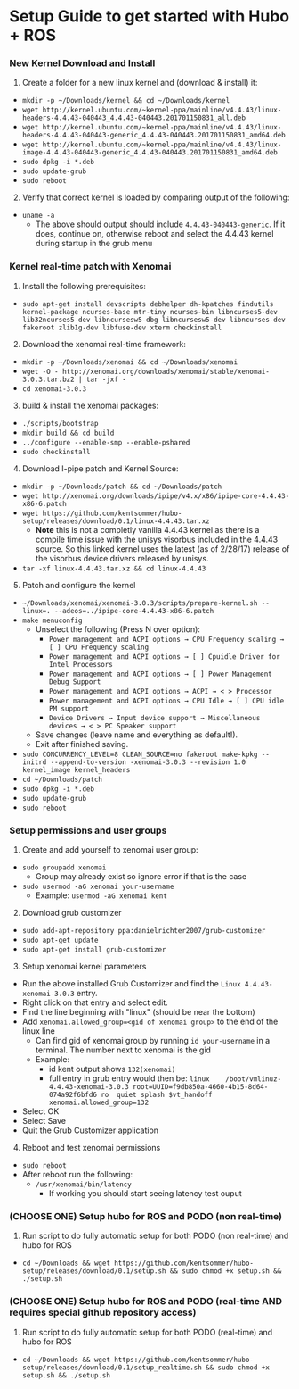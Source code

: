 # Setup Guide to get started with Hubo + ROS

### New Kernel Download and Install
1. Create a folder for a new linux kernel and (download & install) it:
  * ```mkdir -p ~/Downloads/kernel && cd ~/Downloads/kernel```
  * ```wget http://kernel.ubuntu.com/~kernel-ppa/mainline/v4.4.43/linux-headers-4.4.43-040443_4.4.43-040443.201701150831_all.deb```
  * ```wget http://kernel.ubuntu.com/~kernel-ppa/mainline/v4.4.43/linux-headers-4.4.43-040443-generic_4.4.43-040443.201701150831_amd64.deb```
  * ```wget http://kernel.ubuntu.com/~kernel-ppa/mainline/v4.4.43/linux-image-4.4.43-040443-generic_4.4.43-040443.201701150831_amd64.deb```
  * ```sudo dpkg -i *.deb```
  * ```sudo update-grub```
  * ```sudo reboot```
2. Verify that correct kernel is loaded by comparing output of the following:
  * ```uname -a```
    * The above should output should include ```4.4.43-040443-generic```. If it does, continue on, otherwise reboot and select the 4.4.43 kernel during startup in the grub menu

### Kernel real-time patch with Xenomai
1. Install the following prerequisites:
  * ```sudo apt-get install devscripts debhelper dh-kpatches findutils kernel-package ncurses-base mtr-tiny ncurses-bin libncurses5-dev lib32ncurses5-dev libncursesw5-dbg libncursesw5-dev libncurses-dev fakeroot zlib1g-dev libfuse-dev xterm checkinstall```
2. Download the xenomai real-time framework:
  * ```mkdir -p ~/Downloads/xenomai && cd ~/Downloads/xenomai```
  * ```wget -O - http://xenomai.org/downloads/xenomai/stable/xenomai-3.0.3.tar.bz2 | tar -jxf -```
  * ```cd xenomai-3.0.3```
3. build & install the xenomai packages:
  * ```./scripts/bootstrap```
  * ```mkdir build && cd build```
  * ```../configure --enable-smp --enable-pshared```
  * ```sudo checkinstall```
4. Download I-pipe patch and Kernel Source:
  * ```mkdir -p ~/Downloads/patch && cd ~/Downloads/patch```
  * ```wget http://xenomai.org/downloads/ipipe/v4.x/x86/ipipe-core-4.4.43-x86-6.patch```
  * ```wget https://github.com/kentsommer/hubo-setup/releases/download/0.1/linux-4.4.43.tar.xz```
    * **Note** this is not a completly vanilla 4.4.43 kernel as there is a compile time issue with the unisys visorbus included in the 4.4.43 source. So this linked kernel uses the latest (as of 2/28/17) release of the visorbus device drivers released by unisys. 
  * ```tar -xf linux-4.4.43.tar.xz && cd linux-4.4.43```
5. Patch and configure the kernel
  * ```~/Downloads/xenomai/xenomai-3.0.3/scripts/prepare-kernel.sh --linux=. --adeos=../ipipe-core-4.4.43-x86-6.patch```
  * ```make menuconfig```
    * Unselect the following (Press N over option):
      * ```Power management and ACPI options → CPU Frequency scaling → [ ] CPU Frequency scaling```
      * ```Power management and ACPI options → [ ] Cpuidle Driver for Intel Processors```
      * ```Power management and ACPI options → [ ] Power Management Debug Support```
      * ```Power management and ACPI options → ACPI → < > Processor```
      * ```Power management and ACPI options → CPU Idle → [ ] CPU idle PM support```
      * ```Device Drivers → Input device support → Miscellaneous devices → < > PC Speaker support```
    * Save changes (leave name and everything as default!).
    * Exit after finished saving. 
  * ```sudo CONCURRENCY_LEVEL=8 CLEAN_SOURCE=no fakeroot make-kpkg --initrd --append-to-version -xenomai-3.0.3 --revision 1.0 kernel_image kernel_headers```
  * ```cd ~/Downloads/patch```
  * ```sudo dpkg -i *.deb```
  * ```sudo update-grub```
  * ```sudo reboot```
  
### Setup permissions and user groups
1. Create and add yourself to xenomai user group:
  * ```sudo groupadd xenomai```
    * Group may already exist so ignore error if that is the case
  * ```sudo usermod -aG xenomai your-username```
    * Example: ```usermod -aG xenomai kent```
2. Download grub customizer
  * ```sudo add-apt-repository ppa:danielrichter2007/grub-customizer```
  * ```sudo apt-get update```
  * ```sudo apt-get install grub-customizer```
3. Setup xenomai kernel parameters
  * Run the above installed Grub Customizer and find the ```Linux 4.4.43-xenomai-3.0.3``` entry.
  * Right click on that entry and select edit.
  * Find the line beginning with "linux" (should be near the bottom)
  * Add ```xenomai.allowed_group=<gid of xenomai group>``` to the end of the linux line
    * Can find gid of xenomai group by running ```id your-username``` in a terminal. The number next to xenomai is the gid
    * Example:
      * id kent output shows ```132(xenomai)```
      * full entry in grub entry would then be: ```linux	/boot/vmlinuz-4.4.43-xenomai-3.0.3 root=UUID=f9db850a-4660-4b15-8d64-074a92f6bfd6 ro  quiet splash $vt_handoff xenomai.allowed_group=132```
  * Select OK
  * Select Save 
  * Quit the Grub Customizer application
4. Reboot and test xenomai permissions
  * ```sudo reboot```
  * After reboot run the following:
    * ```/usr/xenomai/bin/latency```
      * If working you should start seeing latency test ouput
  
  
### (CHOOSE ONE) Setup hubo for ROS and PODO (non real-time)
1. Run script to do fully automatic setup for both PODO (non real-time) and hubo for ROS
  * ```cd ~/Downloads && wget https://github.com/kentsommer/hubo-setup/releases/download/0.1/setup.sh && sudo chmod +x setup.sh && ./setup.sh```
  
### (CHOOSE ONE) Setup hubo for ROS and PODO (real-time AND requires special github repository access)
1. Run script to do fully automatic setup for both PODO (real-time) and hubo for ROS
  * ```cd ~/Downloads && wget https://github.com/kentsommer/hubo-setup/releases/download/0.1/setup_realtime.sh && sudo chmod +x setup.sh && ./setup.sh```
    

  
  

  
  
  
  
  
  

 
  
